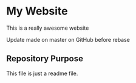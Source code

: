# My Website

This is a really awesome website

Update made on master on GitHub before rebase

## Repository Purpose

This file is just a readme file.
